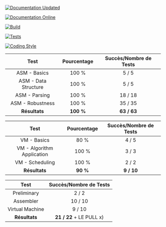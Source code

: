 [![Documentation Updated](https://github.com/PAGY0Z/Corewar-Epitech/actions/workflows/Update_Docs.yml/badge.svg)](https://github.com/PAGY0Z/Corewar-Epitech/actions/workflows/Update_Docs.yml)

[![Documentation Online](https://github.com/PAGY0Z/Corewar-Epitech/actions/workflows/pages/pages-build-deployment/badge.svg?branch=main)](https://github.com/PAGY0Z/Corewar-Epitech/actions/workflows/pages/pages-build-deployment)

[![Build](https://github.com/PAGY0Z/Corewar-Epitech/actions/workflows/Build_Checker.yml/badge.svg)](https://github.com/PAGY0Z/Corewar-Epitech/actions/workflows/Build_Checker.yml)

[![Tests](https://github.com/PAGY0Z/Corewar-Epitech/actions/workflows/Tests_Checker.yml/badge.svg)](https://github.com/PAGY0Z/Corewar-Epitech/actions/workflows/Tests_Checker.yml)

[![Coding Style](https://github.com/PAGY0Z/Corewar-Epitech/actions/workflows/Coding_Style_Checker.yml/badge.svg)](https://github.com/PAGY0Z/Corewar-Epitech/actions/workflows/Coding_Style_Checker.yml)


|          Test         | Pourcentage | Succès/Nombre de Tests |
|:-------------------------:|:----------:|:---------------:|
|        ASM - Basics        |    100 %   |      5 / 5      |
|     ASM - Data Structure     |    100 %   |      5 / 5      |
| ASM - Parsing |    100 %   |      18 / 18     |
|     ASM - Robustness    |    100 %   |     35 / 35     |
|        **Résultats**        | **100 %** |     **63 / 63**     |

|          Test         | Pourcentage | Succès/Nombre de Tests |
|:-------------------------:|:----------:|:---------------:|
|        VM - Basics        |    80 %   |      4 / 5      |
|     VM - Algorithm Application     |    100 %   |      3 / 3      |
| VM - Scheduling |    100 %   |      2 / 2     |
|        **Résultats**        | **90 %** |     **9 / 10**     |

|     Test    | Succès/Nombre de Tests |
|:---------------:|:---------------:|
|   Preliminary   |      2 / 2      |
|    Assembler    |      10 / 10     |
| Virtual Machine |      9 / 10     |
|   **Résultats**   |    **21 / 22**  + LE PULL x) |
 
